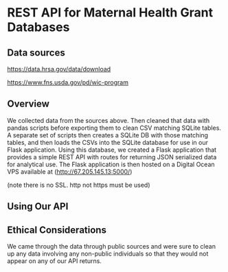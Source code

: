 # REST API for Maternal Health Grant Databases

## Data sources 
https://data.hrsa.gov/data/download 

https://www.fns.usda.gov/pd/wic-program

## Overview
We collected data from the sources above. Then cleaned that data with pandas scripts before exporting them to clean CSV matching SQLite tables. A separate set of scripts then creates a SQLite DB with those matching tables, and then loads the CSVs into the SQLite database for use in our Flask application.
Using this database, we created a Flask application that provides a simple REST API with routes for returning JSON serialized data for analytical use.
The Flask application is then hosted on a Digital Ocean VPS available at (http://67.205.145.13:5000/)

(note there is no SSL. http not https must be used)

## Using Our API

## Ethical Considerations
We came through the data through public sources and were sure to clean up any data involving any non-public individuals so that they would not appear on any of our API returns.
